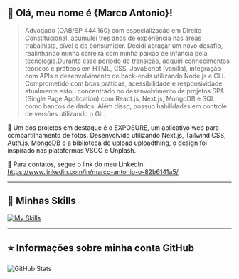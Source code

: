 ## 💜 Olá, meu nome é <strong>{Marco Antonio}!</strong>

> Advogado (OAB/SP 444.160) com especialização em Direito Constitucional, acumulei três anos de experiência nas áreas trabalhista, cível e do consumidor. Decidi abraçar um novo desafio, realinhando minha carreira com minha paixão de infância pela tecnologia.Durante esse período de transição, adquiri conhecimentos teóricos e práticos em HTML, CSS, JavaScript (vanilla), integração com APIs e desenvolvimento de back-ends utilizando Node.js e CLI. Comprometido com boas práticas, acessibilidade e responsividade, atualmente estou concentrado no desenvolvimento de projetos SPA (Single Page Application) com React.js, Next.js, MongoDB e SQL como bancos de dados. Além disso, possuo habilidades em controle de versões utilizando o Git.

🔭 Um dos projetos em destaque é o EXPOSURE, um aplicativo web para compartilhamento de fotos. Desenvolvido utilizando Next.js, Tailwind CSS, Auth.js, MongoDB e a biblioteca de upload uploadthing, o design foi inspirado nas plataformas VSCO e Unplash.

💬 Para contatos, segue o link do meu LinkedIn: https://www.linkedin.com/in/marco-antonio-o-82b6141a5/

----

## 🚀 Minhas Skills

[![My Skills](https://skillicons.dev/icons?i=html,css,js,python,tailwind,bootstrap,react,next,git,mongo,nodejs,docker)](https://skillicons.dev)

---

## ⭐ Informações sobre minha conta GitHub
![GitHub Stats](https://github-readme-stats.vercel.app/api?username=imarcowenzel&show_icons=true)
